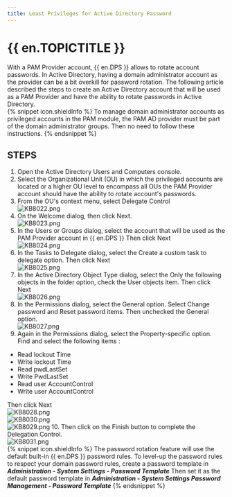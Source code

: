 ```yaml
---
title: Least Privileges for Active Directory Password
---
```

# {{ en.TOPICTITLE }}
With a PAM Provider account, {{ en.DPS }} allows to rotate account passwords. In Active Directory, having a domain administrator account as the provider can be a bit overkill for password rotation. The following article described the steps to create an Active Directory account that will be used as a PAM Provider and have the ability to rotate passwords in Active Directory.  
{% snippet icon.shieldInfo %}
To manage domain administrator accounts as privileged accounts in the PAM module, the PAM AD provider must be part of the domain administrator groups. Then no need to follow these instructions.
{% endsnippet %}  

## STEPS
1. Open the Active Directory Users and Computers console.
1. Select the Organizational Unit (OU) in which the privileged accounts are located or a higher OU level to encompass all OUs the PAM Provider account should have the ability to rotate account&apos;s passwords.
1. From the OU&apos;s context menu, select Delegate Control  
![KB8022.png](/img/en/kb/KB8022.png)
1. On the Welcome dialog, then click Next.  
![KB8023.png](/img/en/kb/KB8023.png)
1. In the Users or Groups dialog, select the account that will be used as the PAM Provider account in {{ en.DPS }} Then click Next  
![KB8024.png](/img/en/kb/KB8024.png)
1. In the Tasks to Delegate dialog, select the Create a custom task to delegate option. Then click Next  
![KB8025.png](/img/en/kb/KB8025.png)
1. In the Active Directory Object Type dialog, select the Only the following objects in the folder option, check the User objects item. Then click Next  
![KB8026.png](/img/en/kb/KB8026.png)
1. In the Permissions dialog, select the General option. Select Change password and Reset password items. Then unchecked the General option.  
![KB8027.png](/img/en/kb/KB8027.png)
1. Again in the Permissions dialog, select the Property-specific option. Find and select the following items : 
* Read lockout Time
* Write lockout Time
* Read pwdLastSet
* Write PwdLastSet
* Read user AccountControl
* Write user AccountControl  

Then click Next  
![KB8028.png](/img/en/kb/KB8028.png)  
![KB8030.png](/img/en/kb/KB8030.png)  
![KB8029.png](/img/en/kb/KB8029.png)
10. Then click on the Finish button to complete the Delegation Control.  
![KB8031.png](/img/en/kb/KB8031.png)  
{% snippet icon.shieldInfo %}
The password rotation feature will use the default built-in {{ en.DPS }} password rules. To level-up the password rules to respect your domain password rules, create a password template in ***Administration - System Settings - Password Template*** Then set it as the default password template in ***Administration - System Settings Password Management - Password Template***
{% endsnippet %}
